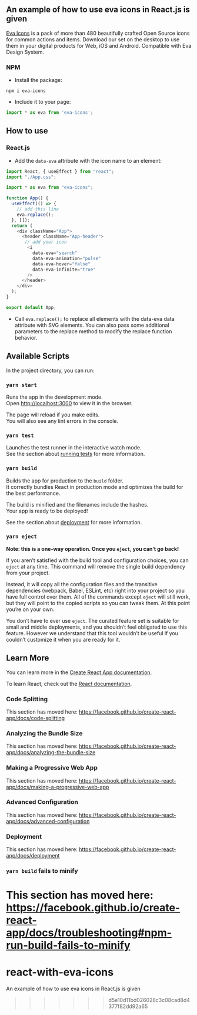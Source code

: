## An example of how to use eva icons in React.js is given
[Eva Icons](https://github.com/akveo/eva-icons) is a pack of more than 480 beautifully crafted Open Source icons for common actions and items.
Download our set on the desktop to use them in your digital products for Web, iOS and Android.
Compatible with Eva Design System.

### NPM

- Install the package:
```
npm i eva-icons
``` 

- Include it to your page:
```js
import * as eva from 'eva-icons';
```

## How to use

### React.js

- Add the `data-eva` attribute with the icon name to an element:

```js
import React, { useEffect } from "react";
import "./App.css";

import * as eva from "eva-icons";

function App() {
  useEffect(() => {
    // add this line
    eva.replace();
  }, []);
  return (
    <div className="App">
      <header className="App-header">
       // add your icon
        <i
          data-eva="search"
          data-eva-animation="pulse"
          data-eva-hover="false"
          data-eva-infinite="true"
        />
      </header>
    </div>
  );
}

export default App;
```
- Call ```eva.replace();``` to replace all elements with the data-eva data attribute with SVG elements. You can also pass some additional parameters to the replace method to modify the replace function behavior.




## Available Scripts

In the project directory, you can run:

### `yarn start`

Runs the app in the development mode.<br />
Open [http://localhost:3000](http://localhost:3000) to view it in the browser.

The page will reload if you make edits.<br />
You will also see any lint errors in the console.

### `yarn test`

Launches the test runner in the interactive watch mode.<br />
See the section about [running tests](https://facebook.github.io/create-react-app/docs/running-tests) for more information.

### `yarn build`

Builds the app for production to the `build` folder.<br />
It correctly bundles React in production mode and optimizes the build for the best performance.

The build is minified and the filenames include the hashes.<br />
Your app is ready to be deployed!

See the section about [deployment](https://facebook.github.io/create-react-app/docs/deployment) for more information.

### `yarn eject`

**Note: this is a one-way operation. Once you `eject`, you can’t go back!**

If you aren’t satisfied with the build tool and configuration choices, you can `eject` at any time. This command will remove the single build dependency from your project.

Instead, it will copy all the configuration files and the transitive dependencies (webpack, Babel, ESLint, etc) right into your project so you have full control over them. All of the commands except `eject` will still work, but they will point to the copied scripts so you can tweak them. At this point you’re on your own.

You don’t have to ever use `eject`. The curated feature set is suitable for small and middle deployments, and you shouldn’t feel obligated to use this feature. However we understand that this tool wouldn’t be useful if you couldn’t customize it when you are ready for it.

## Learn More

You can learn more in the [Create React App documentation](https://facebook.github.io/create-react-app/docs/getting-started).

To learn React, check out the [React documentation](https://reactjs.org/).

### Code Splitting

This section has moved here: https://facebook.github.io/create-react-app/docs/code-splitting

### Analyzing the Bundle Size

This section has moved here: https://facebook.github.io/create-react-app/docs/analyzing-the-bundle-size

### Making a Progressive Web App

This section has moved here: https://facebook.github.io/create-react-app/docs/making-a-progressive-web-app

### Advanced Configuration

This section has moved here: https://facebook.github.io/create-react-app/docs/advanced-configuration

### Deployment

This section has moved here: https://facebook.github.io/create-react-app/docs/deployment

### `yarn build` fails to minify

This section has moved here: https://facebook.github.io/create-react-app/docs/troubleshooting#npm-run-build-fails-to-minify
=======
# react-with-eva-icons
An example of how to use eva icons in React.js is given
>>>>>>> d5e10d11bd026028c3c08cad8d4377f82dd92a65
